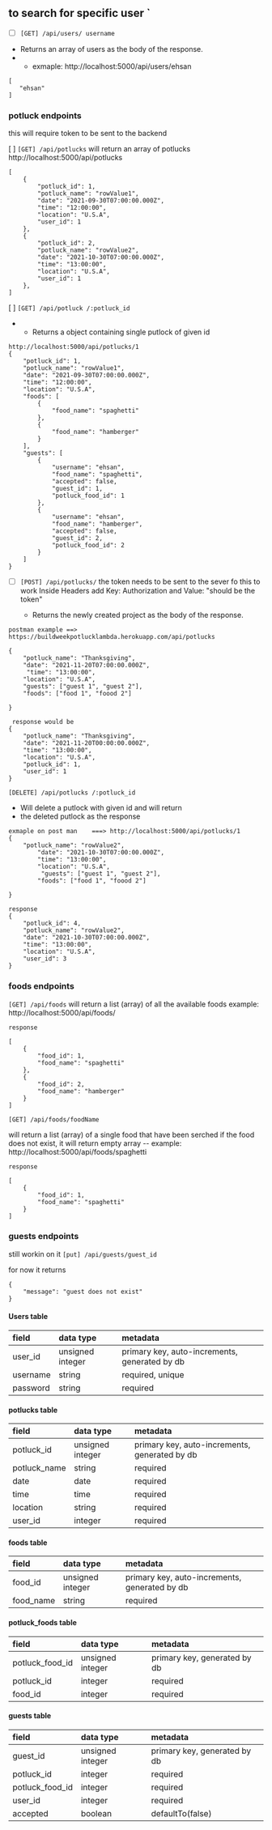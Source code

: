 ## to search for specific user `

- [ ] `[GET] /api/users/ username`

- Returns an array of users as the body of the response.
- - exmaple: http://localhost:5000/api/users/ehsan

```
[
   "ehsan"
]
```

### potluck endpoints

this will require token to be sent to the backend

[ ] `[GET] /api/potlucks`
will return an array of potlucks
http://localhost:5000/api/potlucks

```
[
    {
        "potluck_id": 1,
        "potluck_name": "rowValue1",
        "date": "2021-09-30T07:00:00.000Z",
        "time": "12:00:00",
        "location": "U.S.A",
        "user_id": 1
    },
    {
        "potluck_id": 2,
        "potluck_name": "rowValue2",
        "date": "2021-10-30T07:00:00.000Z",
        "time": "13:00:00",
        "location": "U.S.A",
        "user_id": 1
    },
]
```

[ ] `[GET] /api/potluck /:potluck_id`

- - Returns a object containing single putlock of given id

```
http://localhost:5000/api/potlucks/1
{
    "potluck_id": 1,
    "potluck_name": "rowValue1",
    "date": "2021-09-30T07:00:00.000Z",
    "time": "12:00:00",
    "location": "U.S.A",
    "foods": [
        {
            "food_name": "spaghetti"
        },
        {
            "food_name": "hamberger"
        }
    ],
    "guests": [
        {
            "username": "ehsan",
            "food_name": "spaghetti",
            "accepted": false,
            "guest_id": 1,
            "potluck_food_id": 1
        },
        {
            "username": "ehsan",
            "food_name": "hamberger",
            "accepted": false,
            "guest_id": 2,
            "potluck_food_id": 2
        }
    ]
}
```

- [ ] `[POST] /api/potlucks/`
      the token needs to be sent to the sever fo this to work
      Inside Headers add Key: Authorization and Value: "should be the token"

  - Returns the newly created project as the body of the response.

```
postman example ==>
https://buildweekpotlucklambda.herokuapp.com/api/potlucks

{
    "potluck_name": "Thanksgiving",
    "date": "2021-11-20T07:00:00.000Z",
     "time": "13:00:00",
    "location": "U.S.A",
    "guests": ["guest 1", "guest 2"],
    "foods": ["food 1", "foood 2"]

}

```

```
 response would be
{
    "potluck_name": "Thanksgiving",
    "date": "2021-11-20T00:00:00.000Z",
    "time": "13:00:00",
    "location": "U.S.A",
    "potluck_id": 1,
    "user_id": 1
}
```

`[DELETE] /api/potlucks /:potluck_id`

- Will delete a putlock with given id and will return
- the deleted putlock as the response

```
exmaple on post man    ===> http://localhost:5000/api/potlucks/1
{
    "potluck_name": "rowValue2",
        "date": "2021-10-30T07:00:00.000Z",
        "time": "13:00:00",
        "location": "U.S.A",
         "guests": ["guest 1", "guest 2"],
        "foods": ["food 1", "foood 2"]

}
```

```
response
{
    "potluck_id": 4,
    "potluck_name": "rowValue2",
    "date": "2021-10-30T07:00:00.000Z",
    "time": "13:00:00",
    "location": "U.S.A",
    "user_id": 3
}

```

### foods endpoints

`[GET] /api/foods`
will return a list (array) of all the available foods
example: http://localhost:5000/api/foods/

```
response

[
    {
        "food_id": 1,
        "food_name": "spaghetti"
    },
    {
        "food_id": 2,
        "food_name": "hamberger"
    }
]
```

`[GET] /api/foods/foodName`

will return a list (array) of a single food that have been serched
if the food does not exist, it will return empty array
-- example: http://localhost:5000/api/foods/spaghetti

```
response

[
    {
        "food_id": 1,
        "food_name": "spaghetti"
    }
]
```

### guests endpoints

still workin on it
`[put] /api/guests/guest_id`

for now it returns

```
{
    "message": "guest does not exist"
}
```

#### Users table

| field    | data type        | metadata                                      |
| :------- | :--------------- | :-------------------------------------------- |
| user_id  | unsigned integer | primary key, auto-increments, generated by db |
| username | string           | required, unique                              |
| password | string           | required                                      |

#### potlucks table

| field        | data type        | metadata                                      |
| :----------- | :--------------- | :-------------------------------------------- |
| potluck_id   | unsigned integer | primary key, auto-increments, generated by db |
| potluck_name | string           | required                                      |
| date         | date             | required                                      |
| time         | time             | required                                      |
| location     | string           | required                                      |
| user_id      | integer          | required                                      |

#### foods table

| field     | data type        | metadata                                      |
| :-------- | :--------------- | :-------------------------------------------- |
| food_id   | unsigned integer | primary key, auto-increments, generated by db |
| food_name | string           | required                                      |

#### potluck_foods table

| field           | data type        | metadata                     |
| :-------------- | :--------------- | :--------------------------- |
| potluck_food_id | unsigned integer | primary key, generated by db |
| potluck_id      | integer          | required                     |
| food_id         | integer          | required                     |

#### guests table

| field           | data type        | metadata                     |
| :-------------- | :--------------- | :--------------------------- |
| guest_id        | unsigned integer | primary key, generated by db |
| potluck_id      | integer          | required                     |
| potluck_food_id | integer          | required                     |
| user_id         | integer          | required                     |
| accepted        | boolean          | defaultTo(false)             |
